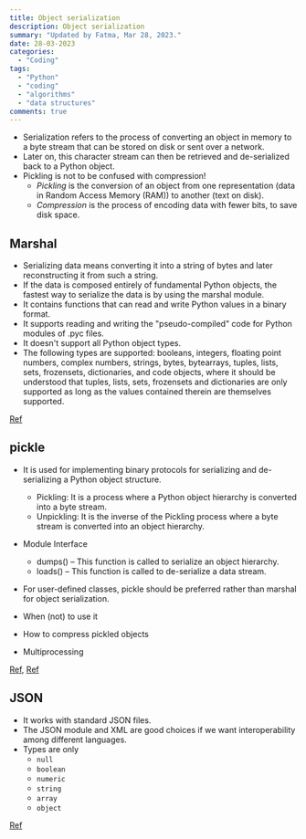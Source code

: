 ```yaml
---
title: Object serialization
description: Object serialization
summary: "Updated by Fatma, Mar 28, 2023."
date: 28-03-2023
categories:
  - "Coding"
tags:
  - "Python"
  - "coding"
  - "algorithms"
  - "data structures"
comments: true
---
```

- Serialization refers to the process of converting an object in memory to a byte stream that can be stored on disk or sent over a network.
- Later on, this character stream can then be retrieved and de-serialized back to a Python object.
- Pickling is not to be confused with compression!
  - *Pickling* is the conversion of an object from one representation (data in Random Access Memory (RAM)) to another (text on disk).
  - *Compression* is the process of encoding data with fewer bits, to save disk space.

## Marshal

- Serializing data means converting it into a string of bytes and later reconstructing it from such a string.
- If the data is composed entirely of fundamental Python objects, the fastest way to serialize the data is by using the marshal module.
- It contains functions that can read and write Python values in a binary format.
- It supports reading and writing the "pseudo-compiled" code for Python modules of .pyc files.
- It doesn't support all Python object types.
- The following types are supported: booleans, integers, floating point numbers, complex numbers, strings, bytes, bytearrays, tuples, lists, sets, frozensets, dictionaries, and code objects, where it should be understood that tuples, lists, sets, frozensets and dictionaries are only supported as long as the values contained therein are themselves supported.

[Ref](https://www.geeksforgeeks.org/marshal-internal-python-object-serialization/)

## pickle

- It is used for implementing binary protocols for serializing and de-serializing a Python object structure.
  - Pickling: It is a process where a Python object hierarchy is converted into a byte stream.
  - Unpickling: It is the inverse of the Pickling process where a byte stream is converted into an object hierarchy.
- Module Interface
  - dumps() – This function is called to serialize an object hierarchy.
  - loads() – This function is called to de-serialize a data stream.
- For user-defined classes, pickle should be preferred rather than marshal for object serialization.

- When (not) to use it

- How to compress pickled objects

- Multiprocessing

[Ref](<https://www.datacamp.com/community/tutorials/pickle-python-tutorial>), [Ref](<https://www.geeksforgeeks.org/pickle-python-object-serialization/?ref=rp>)

## JSON

- It works with standard JSON files.
- The JSON module and XML are good choices if we want interoperability among different languages.
- Types are only
  - `null`
  - `boolean`
  - `numeric`
  - `string`
  - `array`
  - `object`

[Ref](https://www.geeksforgeeks.org/modules-available-for-serialization-and-deserialization-in-python/?ref=rp)
